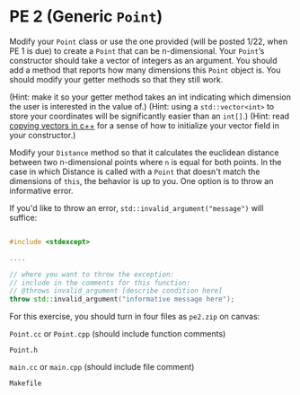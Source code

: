 PE 2 (Generic `Point`)
=================

Modify your `Point` class or use the one provided (will be posted 1/22, when PE 1 is due) to create a `Point` that can be n-dimensional. Your `Point`’s constructor should take a vector of integers as an argument. You should add a method that reports how many dimensions this `Point` object is. You should modify your getter methods so that they still work. 

(Hint: make it so your getter method takes an int indicating which dimension the user is interested in the value of.)
(Hint: using a `std::vector<int>` to store your coordinates will be significantly easier than an `int[]`.)
(Hint: read [copying vectors in c++](https://www.geeksforgeeks.org/ways-copy-vector-c/) for a sense of how to initialize your vector field in your constructor.)

Modify your `Distance` method so that it calculates the euclidean distance between two n-dimensional points where `n` is equal for both points. In the case in which Distance is called with a `Point` that doesn't match the dimensions of `this`, the behavior is up to you. One option is to throw an informative error.

If you'd like to throw an error, `std::invalid_argument("message")` will suffice:

```c++

#include <stdexcept>

....

// where you want to throw the exception:
// include in the comments for this function:
// @throws invalid_argument [describe condition here]
throw std::invalid_argument("informative message here");

```

For this exercise, you should turn in four files as `pe2.zip` on canvas:

`Point.cc` or `Point.cpp` (should include function comments)

`Point.h`

`main.cc` or `main.cpp` (should include file comment)

`Makefile`
